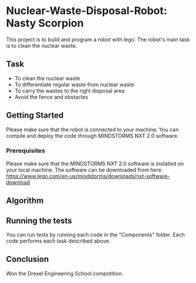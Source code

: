 # Nuclear-Waste-Disposal-Robot: Nasty Scorpion
This project is to build and program a robot with lego. The robot's main task is to clean the nuclear waste.

## Task
* To clean the nuclear waste
* To differentiate regular waste from nuclear waste
* To carry the wastes to the right disposal area
* Avoid the fence and obstacles

## Getting Started

Please make sure that the robot is connected to your machine. You can compile and deploy the code through MINDSTORMS NXT 2.0 software.

### Prerequisites

Please make sure that the MINDSTORMS NXT 2.0 software is installed on your local machine. The software can be downloaded from here: https://www.lego.com/en-us/mindstorms/downloads/nxt-software-download 

## Algorithm

## Running the tests

You can run tests by running each code in the "Components" folder. Each code performs each task described above. 

## Conclusion

Won the Drexel Engineering School compotition.
